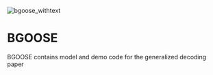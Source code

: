 
![bgoose_withtext](https://github.com/zixiao-yin/BGOOSE/assets/55424621/789bba4d-65a7-4a53-ba80-73ebfbf17cd0)

# BGOOSE
BGOOSE contains model and demo code for the generalized decoding paper
